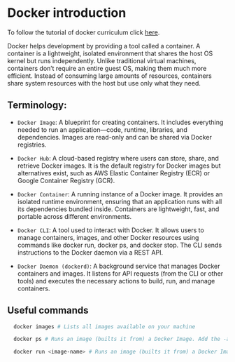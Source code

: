 # Docker introduction
To follow the tutorial of docker curriculum click [here](https://docker-curriculum.com/).

Docker helps development by providing a tool called a container. A container is a lightweight, isolated environment that shares the host OS kernel but runs independently. Unlike traditional virtual machines, containers don’t require an entire guest OS, making them much more efficient. Instead of consuming large amounts of resources, containers share system resources with the host but use only what they need.

## Terminology:
* `Docker Image`: A blueprint for creating containers. It includes everything needed to run an application—code, runtime, libraries, and dependencies. Images are read-only and can be shared via Docker registries.

* `Docker Hub`: A cloud-based registry where users can store, share, and retrieve Docker images. It is the default registry for Docker images but alternatives exist, such as AWS Elastic Container Registry (ECR) or Google Container Registry (GCR).

* `Docker Container`: A running instance of a Docker image. It provides an isolated runtime environment, ensuring that an application runs with all its dependencies bundled inside. Containers are lightweight, fast, and portable across different environments.

* `Docker CLI`: A tool used to interact with Docker. It allows users to manage containers, images, and other Docker resources using commands like docker run, docker ps, and docker stop. The CLI sends instructions to the Docker daemon via a REST API.

* `Docker Daemon (dockerd)`: A background service that manages Docker containers and images. It listens for API requests (from the CLI or other tools) and executes the necessary actions to build, run, and manage containers.


## Useful commands
```bash
  docker images # Lists all images available on your machine
```

```bash
  docker ps # Runs an image (builts it from) a Docker Image. Add the -a flag to list all containers, even those exited
```

```bash
  docker run <image-name> # Runs an image (builts it from) a Docker Image
```
